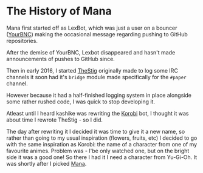 The History of Mana
===================

Mana first started off as LexBot, which was just a user on a bouncer ([YourBNC]) making the occasional message regarding
pushing to GitHub repositories.

After the demise of YourBNC, Lexbot disappeared and hasn't made announcements of pushes to GitHub since.

Then in early 2016, I started [TheStig] originally made to log some IRC channels it soon had it's `bridge` module
made specifically for the `#paper` channel.

However because it had a half-finished logging system in place alongside some rather rushed code, I was quick to stop
developing it.

Atleast until I heard kashike was rewriting the [Korobi] bot, I thought it was about time I rewrote TheStig - so I did.

The day after rewriting it I decided it was time to give it a new name, so rather than going to my usual inspiration 
(flowers, fruits, etc) I decided to go with the same inspiration as Korobi: the name of a character from one of my 
favourite animes. Problem was - I'be only watched one, but on the bright side it was a good one! So there I had it I 
need a character from Yu-Gi-Oh. It was shortly after I picked [Mana].

[YourBNC]: https://yourbnc.co.uk/
[TheStig]: https://github.com/Lexteam/TheStig
[Korobi]: https://korobi.io/
[Mana]: http://yugioh.wikia.com/wiki/Mana
